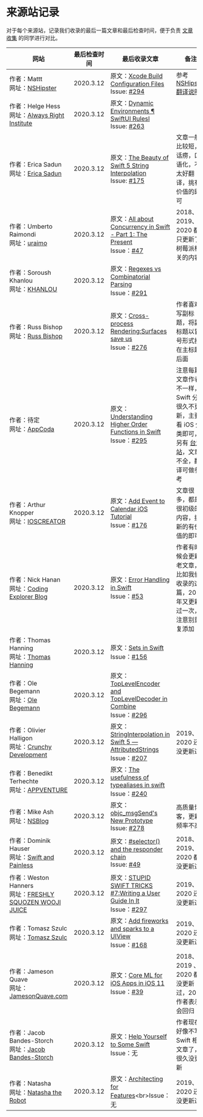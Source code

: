 # 来源站记录

对于每个来源站，记录我们收录的最后一篇文章和最后检查时间，便于负责 [文章收集](https://github.com/SwiftGGTeam/translation/blob/master/%E7%BF%BB%E8%AF%91%E6%B5%81%E7%A8%8B%E8%AF%A6%E7%BB%86%E8%AF%B4%E6%98%8E.md#%E6%96%87%E7%AB%A0%E6%94%B6%E9%9B%86) 的同学进行对比。

| 网站                                                         | 最后检查时间 | 最后收录文章                                                 | 备注                                                         |
| ------------------------------------------------------------ | ------------ | ------------------------------------------------------------ | ------------------------------------------------------------ |
| 作者：Mattt<br>网址：[NSHipster](https://nshipster.com/)     | 2020.3.12    | 原文：[Xcode Build Configuration Files](https://nshipster.com/xcconfig/)<br>Issue:  [#294](https://github.com/SwiftGGTeam/translation/issues/294) | 参考 [NSHipster 翻译说明](https://github.com/SwiftGGTeam/translation/blob/master/NSHipster%E7%BF%BB%E8%AF%91%E8%AF%B4%E6%98%8E.md) |
| 作者：Helge Hess<br>网址：[Always Right Institute](http://www.alwaysrightinstitute.com/) | 2020.3.12    | 原文：[Dynamic Environments ¶ SwiftUI RulesI](http://www.alwaysrightinstitute.com/swiftuirules//)<br>Issue: [#263](https://github.com/SwiftGGTeam/translation/issues/263) |                                                              |
| 作者：Erica Sadun<br>网址：[Erica Sadun](http://ericasadun.com/) | 2020.3.12    | 原文：[The Beauty of Swift 5 String Interpolation](https://ericasadun.com/2018/12/12/the-beauty-of-swift-5-string-interpolation/)<br>Issue: [#175](https://github.com/SwiftGGTeam/translation/issues/175) | 文章一般比较短，话痨，口语化，不太好翻译，挑有价值的即可     |
| 作者：Umberto Raimondi<br>网址：[uraimo](https://www.uraimo.com/) | 2020.3.12    | 原文：[All about Concurrency in Swift - Part 1: The Present](https://www.uraimo.com/2017/05/07/all-about-concurrency-in-swift-1-the-present/)<br>Issue：[#47](https://github.com/SwiftGGTeam/translation/issues/47) | 2018、2019、2020 都只更新了树莓派相关的内容                  |
| 作者：Soroush Khanlou<br>网址：[KHANLOU](http://khanlou.com/) | 2020.3.12    | 原文：[Regexes vs Combinatorial Parsing](http://khanlou.com/2019/12/regex-vs-combinatorial-parsing/)<br>Issue：[#291](https://github.com/SwiftGGTeam/translation/issues/291) |                                                              |
| 作者：Russ Bishop<br>网址：[Russ Bishop](http://www.russbishop.net/) | 2020.3.12    | 原文：[Cross-process Rendering:Surfaces save us](http://www.russbishop.net/cross-process-rendering)<br>Issue：[#276](https://github.com/SwiftGGTeam/translation/issues/276) | 作者喜欢写副标题，将副标题以冒号形式接在主标题后面           |
| 作者：待定<br>网址：[AppCoda](https://www.appcoda.com/category/tutorials/ios/) | 2020.3.12    | 原文：[Understanding Higher Order Functions in Swift](https://www.appcoda.com/higher-order-functions-swift/)<br>Issue：[#295](https://github.com/SwiftGGTeam/translation/issues/295) | 注意每篇文章作者不一样，Swift 分类很久不更新，主要看 iOS 分类即可，另有 [台湾站](https://www.appcoda.com.tw)，文章不全，翻译可做参考 |
| 作者：Arthur Knopper<br>网址：[IOSCREATOR](http://www.ioscreator.com/) | 2020.3.12    | 原文：[Add Event to Calendar iOS Tutorial](https://www.appcoda.com/arkit-face-tracking/)<br>Issue：[#176](https://github.com/SwiftGGTeam/translation/issues/176) | 文章很多，都是很初级的内容，挑新的有价值的即可               |
| 作者：Nick Hanan<br>网址：[Coding Explorer Blog](http://www.codingexplorer.com/) | 2020.3.12    | 原文：[Error Handling in Swift](https://www.codingexplorer.com/error-handling-swift/)<br>Issue：[#53](https://github.com/SwiftGGTeam/translation/issues/53) | 作者有时候会更新老文章，比如我们收录的这篇，2019 年又更新过一次，注意别重复添加 |
| 作者：Thomas Hanning<br>网址：[Thomas Hanning](http://www.thomashanning.com/) | 2020.3.12    | 原文：[Sets in Swift](http://www.thomashanning.com/sets-in-swift/)<br>Issue：[#156](https://github.com/SwiftGGTeam/translation/issues/156) |                                                              |
| 作者：Ole Begemann<br>网址：[Ole Begemann](http://oleb.net/blog/) | 2020.3.12    | 原文：[TopLevelEncoder and TopLevelDecoder in Combine](https://oleb.net/2020/topleveldecoder/)<br>Issue：[#296](https://github.com/SwiftGGTeam/translation/issues/296) |                                                              |
| 作者：Olivier Halligon<br>网址：[Crunchy Development](http://alisoftware.github.io/) | 2020.3.12    | 原文：[StringInterpolation in Swift 5 — AttributedStrings](https://alisoftware.github.io/swift/2018/12/16/swift5-stringinterpolation-part2/)<br>Issue：[#207](https://github.com/SwiftGGTeam/translation/issues/207) | 2019、2020 还没更新过                                        |
| 作者：Benedikt Terhechte<br>网址：[APPVENTURE](http://appventure.me/) | 2020.3.12    | 原文：[The usefulness of typealiases in swift](http://appventure.me/posts/2019-5-15-the-usefulness-of-typealiases-in-swift.htmll)<br>Issue：[#240](https://github.com/SwiftGGTeam/translation/issues/240) |                                                              |
| 作者：Mike Ash<br>网址：[NSBlog](https://www.mikeash.com/pyblog/) | 2020.3.12    | 原文：[objc_msgSend's New Prototype](https://www.mikeash.com/pyblog/objc_msgsends-new-prototype.html)<br>Issue: [#278](https://github.com/SwiftGGTeam/translation/issues/278) | 高质量博客，更新频率不高                                     |
| 作者：Dominik Hauser<br>网址：[Swift and Painless](http://swiftandpainless.com/) | 2020.3.12    | 原文：[#selector() and the responder chain](http://swiftandpainless.com/selector-and-the-responder-chain/)<br>Issue: [#49](https://github.com/SwiftGGTeam/translation/issues/49) | 2018、2019、2020 都没更新过                                  |
| 作者：Weston Hanners<br>网址：[FRESHLY SQUOZEN WOOJI JUICE](http://www.wooji-juice.com/blog/) | 2020.3.12    | 原文：[STUPID SWIFT TRICKS #7:Writing a User Guide In It](http://www.wooji-juice.com/blog/stupid-swift-tricks-7-user-guide.htmll)<br>Issue：[#297](https://github.com/SwiftGGTeam/translation/issues/297) | 2019、2020 还没更新过                                        |
| 作者：Tomasz Szulc<br>网址：[Tomasz Szulc](http://szulctomasz.com/programming-blog/) | 2020.3.12    | 原文：[Add fireworks and sparks to a UIView](http://szulctomasz.com/programming-blog/2018/09/add-fireworks-and-sparks-to-a-uiview/)<br>Issue：[#168](https://github.com/SwiftGGTeam/translation/issues/168) | 2019、2020 还没更新过                                        |
| 作者：Jameson Quave<br>网址：[JamesonQuave.com](http://jamesonquave.com/) | 2020.3.12    | 原文：[Core ML for iOS Apps in iOS 11](http://jamesonquave.com/blog/core-ml-for-ios-apps-in-ios-11/)<br>Issue：[#39](https://github.com/SwiftGGTeam/translation/issues/39) | 2018、2019 、2020 都没更新过，2020 作者表示会回归            |
| 作者：Jacob Bandes-Storch<br>网址：[Jacob Bandes-Storch](http://bandes-stor.ch/archive/) | 2020.3.12    | 原文：[Help Yourself to Some Swift](https://bandes-stor.ch/blog/2015/11/28/help-yourself-to-some-swift/)<br>Issue：无 | 作者现在好像不写 Swift 相关文章了，很久没更新                |
| 作者：Natasha<br>网址：[Natasha the Robot](http://natashatherobot.com/) | 2020.3.12    | 原文：[Architecting for Features](https://www.natashatherobot.com/architecting-for-features/[#](https://github.com/SwiftGGTeam/translation/issues/))<br>Issue：无 | 2019、2020 还没更新过                                        |
